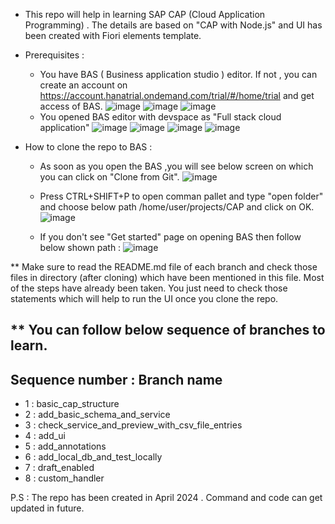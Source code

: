 * This repo will help in learning SAP CAP (Cloud Application Programming) . The details are based on "CAP with Node.js" and UI has been created with Fiori elements template.

* Prerequisites :
  * You have BAS ( Business application studio ) editor. If not , you can create an account on https://account.hanatrial.ondemand.com/trial/#/home/trial and get access of BAS.
    ![image](https://github.com/MdSaddamKazmi/CAP/assets/54942497/1c003c09-4093-4ad0-93ed-c2a95c7ccffb)
    ![image](https://github.com/MdSaddamKazmi/CAP/assets/54942497/8bec9a26-dc69-4648-b8fd-1bd2e198cc42)
    ![image](https://github.com/MdSaddamKazmi/CAP/assets/54942497/09958524-cb6a-4040-9c51-be69e4c64468)
  * You opened BAS editor with devspace as "Full stack cloud application"
    ![image](https://github.com/MdSaddamKazmi/CAP/assets/54942497/8833890c-c6ac-428e-b376-01dbb62e8f3e)
    ![image](https://github.com/MdSaddamKazmi/CAP/assets/54942497/f4524ff2-607e-4ed8-b8f4-672e79d956e1)
    ![image](https://github.com/MdSaddamKazmi/CAP/assets/54942497/f8d82e40-debf-4784-a808-2aa602972068)
    ![image](https://github.com/MdSaddamKazmi/CAP/assets/54942497/a4e91ace-015f-473c-8ecd-47ca8d76c993)

* How to clone the repo to BAS :
 
    * As soon as you open the BAS ,you will see below screen on which you can click on "Clone from Git".
      ![image](https://github.com/MdSaddamKazmi/CAP/assets/54942497/ab8bb28d-a81e-4403-8842-af21ee5eae0b)
    * Press CTRL+SHIFT+P to open comman pallet and type "open folder" and choose below path /home/user/projects/CAP and click on OK.
      ![image](https://github.com/MdSaddamKazmi/CAP/assets/54942497/e80ededd-3b3a-4390-92c4-181f560951e8)

    * If you don't see "Get started" page on opening BAS then follow below shown path :
     ![image](https://github.com/MdSaddamKazmi/CAP/assets/54942497/29a8d958-d280-4a6c-bc6b-ba316e243599)




** Make sure to read the README.md file of each branch and check those files in directory (after cloning) which have been mentioned in this file. Most of the steps have already been taken. You just need to check those statements which will help to run the UI once you clone the repo. 

** You can follow below sequence of branches to learn.
------------------------------
Sequence number : Branch name
------------------------------
* 1 : basic_cap_structure
* 2 : add_basic_schema_and_service
* 3 : check_service_and_preview_with_csv_file_entries
* 4 : add_ui
* 5 : add_annotations
* 6 : add_local_db_and_test_locally
* 7 : draft_enabled
* 8 : custom_handler



P.S : The repo has been created in April 2024 . Command and code can get updated in future. 
